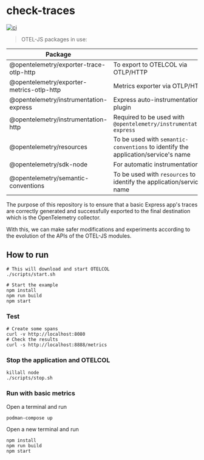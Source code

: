 # check-traces

[![ci](https://github.com/obs-nebula/check-traces/actions/workflows/ci.yml/badge.svg?branch=main)](https://github.com/obs-nebula/check-traces/actions/workflows/ci.yml)

> OTEL-JS packages in use:

| Package |  |
| ----------- | ----------- |
| @opentelemetry/exporter-trace-otlp-http | To export to OTELCOL via OTLP/HTTP |
| @opentelemetry/exporter-metrics-otlp-http | Metrics exporter via OTLP/HTTP   |
| @opentelemetry/instrumentation-express | Express auto-instrumentation plugin |
| @opentelemetry/instrumentation-http | Required to be used with `@opentelemetry/instrumentation-express` |
| @opentelemetry/resources | To be used with `semantic-conventions` to identify the application/service's name |
| @opentelemetry/sdk-node | For automatic instrumentation |
| @opentelemetry/semantic-conventions | To be used with `resources` to identify the application/service's name |

The purpose of this repository is to ensure that a basic Express app's traces are correctly generated and successfully exported to the final destination which is the OpenTelemetry collector.

With this, we can make safer modifications and experiments according to the evolution of the APIs of the OTEL-JS modules.

## How to run

```console
# This will download and start OTELCOL
./scripts/start.sh

# Start the example
npm install
npm run build
npm start
```

### Test

```console
# Create some spans
curl -v http://localhost:8080
# Check the results
curl -s http://localhost:8888/metrics
```

### Stop the application and OTELCOL

```console
killall node
./scripts/stop.sh
```

### Run with basic metrics

Open a terminal and run

```console
podman-compose up
```

Open a new terminal and run

```console
npm install
npm run build
npm start
```
